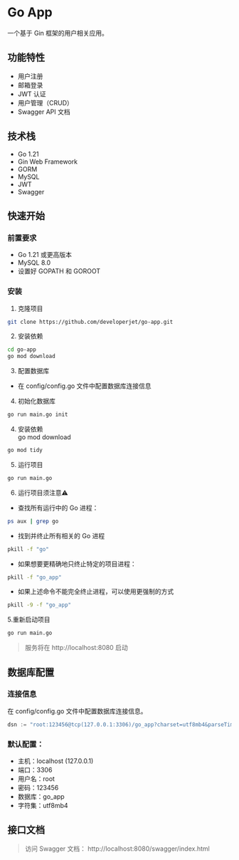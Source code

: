 # Go App

一个基于 Gin 框架的用户相关应用。

## 功能特性

- 用户注册
- 邮箱登录
- JWT 认证
- 用户管理（CRUD）
- Swagger API 文档

## 技术栈

- Go 1.21
- Gin Web Framework
- GORM
- MySQL
- JWT
- Swagger

## 快速开始

### 前置要求

- Go 1.21 或更高版本
- MySQL 8.0
- 设置好 GOPATH 和 GOROOT

### 安装

1. 克隆项目
```bash
git clone https://github.com/developerjet/go-app.git
```

2. 安装依赖
```bash
cd go-app
go mod download
```
3. 配置数据库
- 在 config/config.go 文件中配置数据库连接信息
4. 初始化数据库
```bash
go run main.go init
```
4. 安装依赖         
go mod download
```bash
go mod tidy
```

5. 运行项目
```bash
go run main.go
```

6. 运行项目须注意⚠️
- 查找所有运行中的 Go 进程：
```bash
ps aux | grep go
```

- 找到并终止所有相关的 Go 进程
```bash
pkill -f "go"
```

- 如果想要更精确地只终止特定的项目进程：
```bash
pkill -f "go_app"
```

- 如果上述命令不能完全终止进程，可以使用更强制的方式
```bash
pkill -9 -f "go_app"
```

5.重新启动项目
```bash
go run main.go
```

> 服务将在 http://localhost:8080 启动


## 数据库配置

### 连接信息
在 config/config.go 文件中配置数据库连接信息。
```go
dsn := "root:123456@tcp(127.0.0.1:3306)/go_app?charset=utf8mb4&parseTime=True&loc=Local"
```

### 默认配置：
- 主机：localhost (127.0.0.1)
- 端口：3306
- 用户名：root
- 密码：123456
- 数据库：go_app
- 字符集：utf8mb4


## 接口文档
> 访问 Swagger 文档： http://localhost:8080/swagger/index.html
